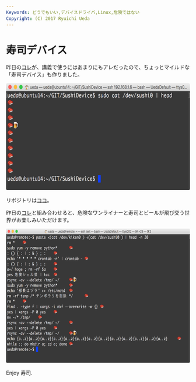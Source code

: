 ```yaml
---
Keywords: どうでもいい,デバイスドライバ,Linux,危険ではない
Copyright: (C) 2017 Ryuichi Ueda
---
```


# 寿司デバイス
昨日の<a href="/?post=07395">コレ</a>が、講義で使うにはあまりにもアレだったので、ちょっとマイルドな「寿司デバイス」も作りました。

<a href="347c82c41d7c5da3ead4b68c411f0706.png" rel="attachment wp-att-7445"><img src="347c82c41d7c5da3ead4b68c411f0706-1024x454.png" alt="スクリーンショット 2016-01-02 10.51.06" width="660" height="293" class="aligncenter size-large wp-image-7445" /></a>

リポジトリは<a href="https://github.com/ryuichiueda/SushiDevice" target="_blank">ココ</a>。


昨日の<a href="/?post=07395">コレ</a>と組み合わせると、危険なワンライナーと寿司とビールが飛び交う世界がお楽しみいただけます。

<a href="776e05e2117eeec96ce12ff8dccf710a.png" rel="attachment wp-att-7448"><img src="776e05e2117eeec96ce12ff8dccf710a-1024x569.png" alt="スクリーンショット 2016-01-02 11.36.43" width="660" height="367" class="aligncenter size-large wp-image-7448" /></a>


Enjoy 寿司.
